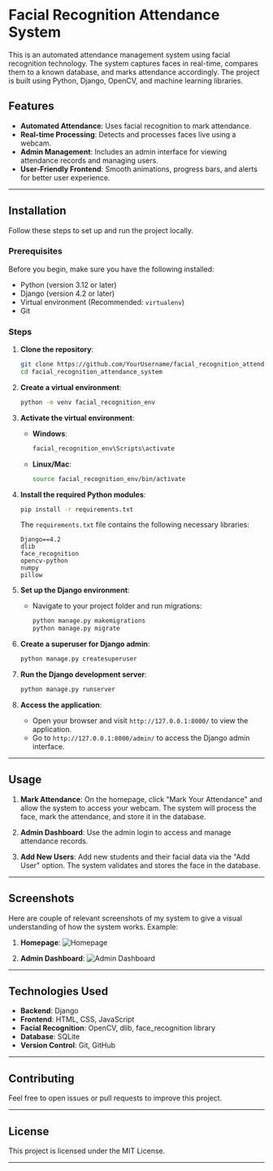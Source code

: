 # Facial Recognition Attendance System

This is an automated attendance management system using facial recognition technology. The system captures faces in real-time, compares them to a known database, and marks attendance accordingly. The project is built using Python, Django, OpenCV, and machine learning libraries.

## Features

- **Automated Attendance**: Uses facial recognition to mark attendance.
- **Real-time Processing**: Detects and processes faces live using a webcam.
- **Admin Management**: Includes an admin interface for viewing attendance records and managing users.
- **User-Friendly Frontend**: Smooth animations, progress bars, and alerts for better user experience.

---

## Installation

Follow these steps to set up and run the project locally.

### Prerequisites

Before you begin, make sure you have the following installed:

- Python (version 3.12 or later)
- Django (version 4.2 or later)
- Virtual environment (Recommended: `virtualenv`)
- Git

### Steps

1. **Clone the repository**:
    ```bash
    git clone https://github.com/YourUsername/facial_recognition_attendance_system.git
    cd facial_recognition_attendance_system
    ```

2. **Create a virtual environment**:
    ```bash
    python -m venv facial_recognition_env
    ```

3. **Activate the virtual environment**:

    - **Windows**:
        ```bash
        facial_recognition_env\Scripts\activate
        ```
    - **Linux/Mac**:
        ```bash
        source facial_recognition_env/bin/activate
        ```

4. **Install the required Python modules**:
    ```bash
    pip install -r requirements.txt
    ```

    The `requirements.txt` file contains the following necessary libraries:
    ```text
    Django==4.2
    dlib
    face_recognition
    opencv-python
    numpy
    pillow
    ```

5. **Set up the Django environment**:
    - Navigate to your project folder and run migrations:
      ```bash
      python manage.py makemigrations
      python manage.py migrate
      ```

6. **Create a superuser for Django admin**:
    ```bash
    python manage.py createsuperuser
    ```

7. **Run the Django development server**:
    ```bash
    python manage.py runserver
    ```

8. **Access the application**:
   - Open your browser and visit `http://127.0.0.1:8000/` to view the application.
   - Go to `http://127.0.0.1:8000/admin/` to access the Django admin interface.

---

## Usage

1. **Mark Attendance**: On the homepage, click "Mark Your Attendance" and allow the system to access your webcam. The system will process the face, mark the attendance, and store it in the database.

2. **Admin Dashboard**: Use the admin login to access and manage attendance records.

3. **Add New Users**: Add new students and their facial data via the "Add User" option. The system validates and stores the face in the database.

---

## Screenshots

Here are couple of relevant screenshots of my system to give a visual understanding of how the system works. Example:

1. **Homepage**:
   ![Homepage](https://github.com/user-attachments/assets/f7aa8ec2-24cf-4756-8cfb-c5e70dacfbaf)

2. **Admin Dashboard**:
   ![Admin Dashboard](https://github.com/user-attachments/assets/479c9860-a1be-4b76-a164-52fcb9fa23f1)


---

## Technologies Used

- **Backend**: Django
- **Frontend**: HTML, CSS, JavaScript
- **Facial Recognition**: OpenCV, dlib, face_recognition library
- **Database**: SQLite
- **Version Control**: Git, GitHub

---

## Contributing

Feel free to open issues or pull requests to improve this project.

---

## License

This project is licensed under the MIT License.

---


